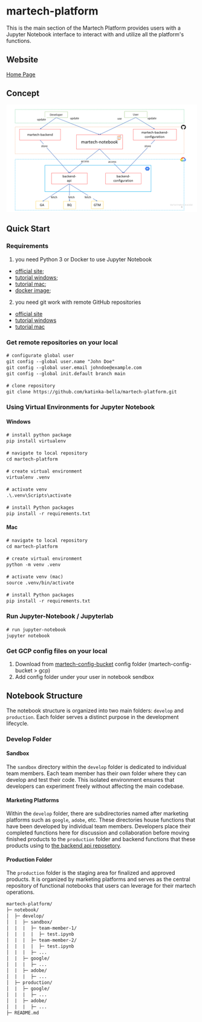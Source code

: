# martech-platform
This is the main section of the Martech Platform provides users with a Jupyter Notebook interface to interact with and utilize all the platform's functions.

## Website
[Home Page](https://storage.googleapis.com/martech-platform/index.html)

## Concept
![Alt text](pix/martech-2.png)


## Quick Start

### Requirements

1) you need Python 3 or Docker to use Jupyter Notebook
* [official site](https://www.python.org/downloads/);
* [tutorial windows](https://youtu.be/yivyNCtVVDk);
* [tutorial mac](https://www.jcchouinard.com/install-python-on-macos/);
* [docker image](https://hub.docker.com/_/python);

2) you need git work with remote GitHub repositories
* [official site](https://git-scm.com/download/win)
* [tutorial windows](https://www.youtube.com/watch?v=csOnsHnbRPY)
* [tutorial mac](https://www.youtube.com/watch?v=26hzQ6KWhDM)

### Get remote repositories on your local

```
# configurate global user
git config --global user.name "John Doe"
git config --global user.email johndoe@example.com
git config --global init.default branch main

# clone repository
git clone https://github.com/katinka-bella/martech-platform.git
```

### Using Virtual Environments for Jupyter Notebook
#### Windows
```
# install python package 
pip install virtualenv

# navigate to local repository
cd martech-platform

# create virtual environment
virtualenv .venv

# activate venv
.\.venv\Scripts\activate

# install Python packages 
pip install -r requirements.txt
```

#### Mac
```
# navigate to local repository
cd martech-platform 

# create virtual environment
python -m venv .venv

# activate venv (mac)
source .venv/bin/activate

# install Python packages 
pip install -r requirements.txt
```

### Run Jupyter-Notebook / Jupyterlab

```
# run jupyter-notebook
jupyter notebook
```
### Get GCP config files on your local
1. Download from [martech-config-bucket](https://console.cloud.google.com/storage/browser/martech-config-bucket;tab=objects?forceOnBucketsSortingFiltering=true&project=katia-playground) config folder 
(martech-config-bucket > gcp)
2. Add config folder under your user in notebook sendbox

## Notebook Structure

The notebook structure is organized into two main folders: `develop` and `production`. Each folder serves a distinct purpose in the development lifecycle.

### Develop Folder

#### Sandbox

The `sandbox` directory within the `develop` folder is dedicated to individual team members. Each team member has their own folder where they can develop and test their code. This isolated environment ensures that developers can experiment freely without affecting the main codebase.

#### Marketing Platforms

Within the `develop` folder, there are subdirectories named after marketing platforms such as `google`, `adobe`, etc. These directories house functions that have been developed by individual team members. Developers place their completed functions here for discussion and collaboration before moving finished products to the `production` folder and backend functions that these products using to [the backend api reposetory](https://github.com/katinka-bella/martech-backend-api).


#### Production Folder

The `production` folder is the staging area for finalized and approved products. It is organized by marketing platforms and serves as the central repository of functional notebooks that users can leverage for their martech operations.

```
martech-platform/
├─ notebook/
│  ├─ develop/
│  |  ├─ sandbox/
│  |  |  ├─ team-member-1/
│  |  |  |  ├─ test.ipynb
│  |  |  ├─ team-member-2/
│  |  |  |  ├─ test.ipynb
│  |  |  ├─ ...
│  |  ├─ google/
│  |  |  ├─ ...
│  |  ├─ adobe/
│  |  |  ├─ ...
│  ├─ production/
│  |  ├─ google/
│  |  |  ├─ ...
│  |  ├─ adobe/
│  |  |  ├─ ...
├─ README.md
```
